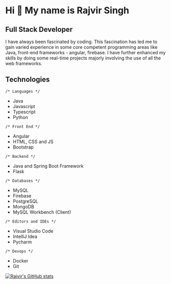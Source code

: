 Hi 👋 My name is Rajvir Singh 
==============================

Full Stack Developer
--------------------

I have always been fascinated by coding. This fascination has led me to gain varied experience in some core competent programming areas like Java, front-end frameworks - angular, firebase. I have further enhanced my skills by doing some real-time projects majorly involving the use of all the web frameworks.

## Technologies
```/* Languages */```
- Java
- Javascript
- Typescript
- Python

```/* Front End */```
- Angular
- HTML, CSS and JS
- Bootstrap

```/* Backend */ ```
- Java and Spring Boot Framework
- Flask

```/* Databases */```
- MySQL
- Firebase
- PostgreSQL
- MongoDB
- MySQL Workbench (Client)

```/* Editors and IDEs */```
- Visual Studio Code
- IntelliJ Idea
- Pycharm

```/* Devops */ ```
- Docker
- Git

[![Rajvir's GitHub stats](https://github-readme-stats.vercel.app/api?username=Rajvir01)](https://github.com/anuraghazra/github-readme-stats)
